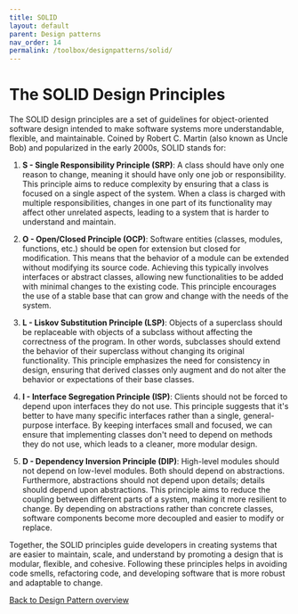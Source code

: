 ```yaml
---
title: SOLID
layout: default
parent: Design patterns
nav_order: 14
permalink: /toolbox/designpatterns/solid/
---
```


# The SOLID Design Principles

The SOLID design principles are a set of guidelines for object-oriented software design intended to make software systems more understandable, flexible, and maintainable. Coined by Robert C. Martin (also known as Uncle Bob) and popularized in the early 2000s, SOLID stands for:

1. **S - Single Responsibility Principle (SRP)**: A class should have only one reason to change, meaning it should have only one job or responsibility. This principle aims to reduce complexity by ensuring that a class is focused on a single aspect of the system. When a class is charged with multiple responsibilities, changes in one part of its functionality may affect other unrelated aspects, leading to a system that is harder to understand and maintain.

2. **O - Open/Closed Principle (OCP)**: Software entities (classes, modules, functions, etc.) should be open for extension but closed for modification. This means that the behavior of a module can be extended without modifying its source code. Achieving this typically involves interfaces or abstract classes, allowing new functionalities to be added with minimal changes to the existing code. This principle encourages the use of a stable base that can grow and change with the needs of the system.

3. **L - Liskov Substitution Principle (LSP)**: Objects of a superclass should be replaceable with objects of a subclass without affecting the correctness of the program. In other words, subclasses should extend the behavior of their superclass without changing its original functionality. This principle emphasizes the need for consistency in design, ensuring that derived classes only augment and do not alter the behavior or expectations of their base classes.

4. **I - Interface Segregation Principle (ISP)**: Clients should not be forced to depend upon interfaces they do not use. This principle suggests that it's better to have many specific interfaces rather than a single, general-purpose interface. By keeping interfaces small and focused, we can ensure that implementing classes don't need to depend on methods they do not use, which leads to a cleaner, more modular design.

5. **D - Dependency Inversion Principle (DIP)**: High-level modules should not depend on low-level modules. Both should depend on abstractions. Furthermore, abstractions should not depend upon details; details should depend upon abstractions. This principle aims to reduce the coupling between different parts of a system, making it more resilient to change. By depending on abstractions rather than concrete classes, software components become more decoupled and easier to modify or replace.

Together, the SOLID principles guide developers in creating systems that are easier to maintain, scale, and understand by promoting a design that is modular, flexible, and cohesive. Following these principles helps in avoiding code smells, refactoring code, and developing software that is more robust and adaptable to change.

[Back to Design Pattern overview](./README.md)

